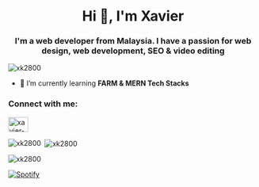 <h1 align="center">Hi 👋, I'm Xavier</h1>
<h3 align="center">I'm a web developer from Malaysia. I have a passion for web design, web development, SEO & video editing</h3>

<p align="left"> <img src="https://komarev.com/ghpvc/?username=xk2800&label=Profile%20views&color=0e75b6&style=flat" alt="xk2800" /> </p>

- 🌱 I’m currently learning **FARM & MERN Tech Stacks**

<h3 align="left">Connect with me:</h3>
<p align="left">
<a href="https://linkedin.com/in/xavier-khew" target="blank"><img align="center" src="https://raw.githubusercontent.com/rahuldkjain/github-profile-readme-generator/master/src/images/icons/Social/linked-in-alt.svg" alt="xavier-khew" height="30" width="40" /></a>
</p>

<p><img align="left" src="https://github-readme-stats.vercel.app/api/top-langs?username=xk2800&show_icons=true&locale=en&layout=compact" alt="xk2800" /></p>

<p>&nbsp;<img align="center" src="https://github-readme-stats.vercel.app/api?username=xk2800&show_icons=true&locale=en" alt="xk2800" /></p>

<p><img align="center" src="https://github-readme-streak-stats.herokuapp.com/?user=xk2800&" alt="xk2800" /></p>


[![Spotify](https://novatorem-xk2800.vercel.app/api/spotify)](https://open.spotify.com/user/beje8u0izd2k3rlvor7u5fp5s)


